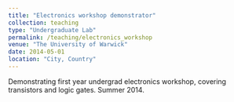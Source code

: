 ```yaml
---
title: "Electronics workshop demonstrator"
collection: teaching
type: "Undergraduate Lab"
permalink: /teaching/electronics_workshop
venue: "The University of Warwick"
date: 2014-05-01
location: "City, Country"
---
```


Demonstrating first year undergrad electronics workshop,
covering transistors and logic gates. Summer 2014.
